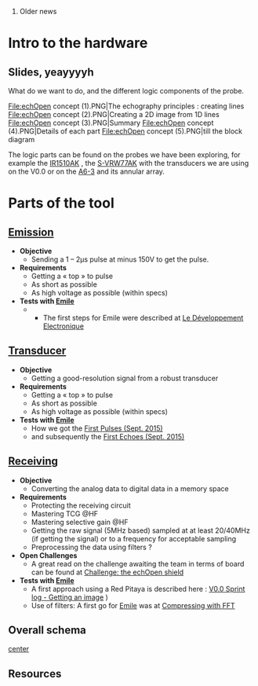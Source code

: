1.  Older news

Intro to the hardware
=====================

Slides, yeayyyyh
----------------

What do we want to do, and the different logic components of the probe.

<File:echOpen> concept (1).PNG|The echography principles : creating
lines <File:echOpen> concept (2).PNG|Creating a 2D image from 1D lines
<File:echOpen> concept (3).PNG|Summary <File:echOpen> concept
(4).PNG|Details of each part <File:echOpen> concept (5).PNG|till the
block diagram

The logic parts can be found on the probes we have been exploring, for
example the [IR1510AK](IR1510AK "wikilink") , the
[S-VRW77AK](S-VRW77AK "wikilink") with the transducers we are using on
the V0.0 or on the [A6-3](A6-3 "wikilink") and its annular array.

Parts of the tool
=================

**[Emission](:Category:Emission "wikilink")**
---------------------------------------------

-   **Objective**
    -   Sending a 1 – 2µs pulse at minus 150V to get the pulse.
-   **Requirements**
    -   Getting a « top » to pulse
    -   As short as possible
    -   As high voltage as possible (within specs)
-   **Tests with [ Emile](:Category:Emile "wikilink")**
    -   -   The first steps for Emile were described at [Le
            Développement
            Electronique](Le_Développement_Electronique "wikilink")

**[Transducer](:Category:Transducer "wikilink")**
-------------------------------------------------

-   **Objective**
    -   Getting a good-resolution signal from a robust transducer
-   **Requirements**
    -   Getting a « top » to pulse
    -   As short as possible
    -   As high voltage as possible (within specs)
-   **Tests with [ Emile](:Category:Emile "wikilink")**
    -   How we got the [First Pulses (Sept.
        2015)](First_Pulses_(Sept._2015) "wikilink")
    -   and subsequently the [First Echoes (Sept.
        2015)](First_Echoes_(Sept._2015) "wikilink")

**[Receiving](:Category:Receiving "wikilink")**
-----------------------------------------------

-   **Objective**
    -   Converting the analog data to digital data in a memory space
-   **Requirements**
    -   Protecting the receiving circuit
    -   Mastering TCG @HF
    -   Mastering selective gain @HF
    -   Getting the raw signal (5MHz based) sampled at at least 20/40MHz
        (if getting the signal) or to a frequency for acceptable
        sampling
    -   Preprocessing the data using filters ?
-   **Open Challenges**
    -   A great read on the challenge awaiting the team in terms of
        board can be found at [Challenge: the echOpen
        shield](Challenge:_the_echOpen_shield "wikilink")
-   **Tests with [ Emile](:Category:Emile "wikilink")**
    -   A first approach using a Red Pitaya is described here : [V0.0
        Sprint log - Getting an
        image](V0.0_Sprint_log_-_Getting_an_image "wikilink") )
    -   Use of filters: A first go for [
        Emile](:Category:Emile "wikilink") was at [Compressing with
        FFT](Compressing_with_FFT "wikilink")

Overall schema
--------------

[center ](File:echopen_architecture_small.png "wikilink")

Resources
---------
